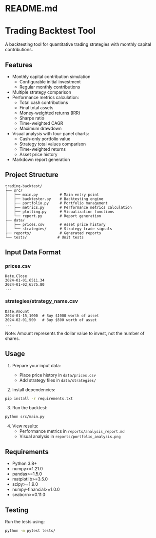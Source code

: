 # README.md

# Trading Backtest Tool

A backtesting tool for quantitative trading strategies with monthly capital contributions.

## Features

- Monthly capital contribution simulation
  - Configurable initial investment
  - Regular monthly contributions
- Multiple strategy comparison
- Performance metrics calculation:
  - Total cash contributions
  - Final total assets
  - Money-weighted returns (IRR)
  - Sharpe ratio
  - Time-weighted CAGR
  - Maximum drawdown
- Visual analysis with four-panel charts:
  - Cash-only portfolio value
  - Strategy total values comparison
  - Time-weighted returns
  - Asset price history
- Markdown report generation

## Project Structure

```
trading-backtest/
├── src/
│   ├── main.py          # Main entry point
│   ├── backtester.py    # Backtesting engine
│   ├── portfolio.py     # Portfolio management
│   ├── metrics.py       # Performance metrics calculation
│   ├── plotting.py      # Visualization functions
│   └── report.py        # Report generation
├── data/
│   ├── prices.csv       # Asset price history
│   └── strategies/      # Strategy trade signals
├── reports/             # Generated reports
└── tests/              # Unit tests
```

## Input Data Format

### prices.csv
```csv
Date,Close
2024-01-01,6511.34
2024-01-02,6575.80
...
```

### strategies/strategy_name.csv
```csv
Date,Amount
2024-01-15,1000  # Buy $1000 worth of asset
2024-02-01,500   # Buy $500 worth of asset
...
```

Note: Amount represents the dollar value to invest, not the number of shares.

## Usage

1. Prepare your input data:
   - Place price history in `data/prices.csv`
   - Add strategy files in `data/strategies/`

2. Install dependencies:
```bash
pip install -r requirements.txt
```

3. Run the backtest:
```bash
python src/main.py
```

4. View results:
   - Performance metrics in `reports/analysis_report.md`
   - Visual analysis in `reports/portfolio_analysis.png`

## Requirements

- Python 3.8+
- numpy>=1.21.0
- pandas>=1.5.0
- matplotlib>=3.5.0
- scipy>=1.9.0
- numpy-financial>=1.0.0
- seaborn>=0.11.0

## Testing

Run the tests using:
```bash
python -m pytest tests/
```